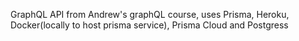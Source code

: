 GraphQL API from Andrew's graphQL course, uses Prisma, Heroku, Docker(locally to host prisma service), Prisma Cloud and Postgress